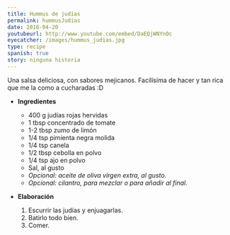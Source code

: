 ```yaml
---
title: Hummus de judias
permalink: hummusJudias
date: 2016-04-20
youtubeurl: http://www.youtube.com/embed/DaEQjWNYnOc
eyecatcher: /images/hummus_judias.jpg
type: recipe
spanish: true
story: ninguna historia
---
```


Una salsa deliciosa, con sabores mejicanos. Facilísima de hacer y tan rica que me la como a cucharadas :D


* **Ingredientes**
  - 400 g judías rojas hervidas
  - 1 tbsp concentrado de tomate
  - 1-2 tbsp zumo de limón
  - 1/4 tsp pimienta negra molida
  - 1/4 tsp canela
  - 1/2 tbsp cebolla en polvo
  - 1/4 tsp ajo en polvo
  - Sal, al gusto
  - _Opcional: aceite de oliva virgen extra, al gusto._
  - _Opcional: cilantro, para mezclar o para añadir al final._


* **Elaboración**
  1. Escurrir las judías y enjuagarlas.
  2. Batirlo todo bien. 
  3. Comer.
